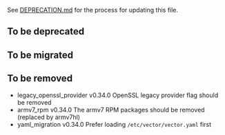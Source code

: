 See [DEPRECATION.md](docs/DEPRECATION.md#process) for the process for updating this file.

## To be deprecated

## To be migrated

## To be removed

* legacy_openssl_provider v0.34.0 OpenSSL legacy provider flag should be removed
* armv7_rpm v0.34.0 The armv7 RPM packages should be removed (replaced by armv7hl)
* yaml_migration v0.34.0 Prefer loading `/etc/vector/vector.yaml` first
